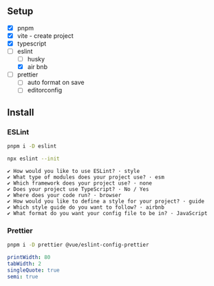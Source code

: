 ## Setup

- [x] pnpm
- [x] vite - create project
- [x] typescript
- [ ] eslint
  - [ ] husky
  - [x] air bnb
- [ ] prettier
  - [ ] auto format on save
  - [ ] editorconfig

## Install

### ESLint

```zsh
pnpm i -D eslint
```

```zsh
npx eslint --init
```

```terminal
✔ How would you like to use ESLint? · style
✔ What type of modules does your project use? · esm
✔ Which framework does your project use? · none
✔ Does your project use TypeScript? · No / Yes
✔ Where does your code run? · browser
✔ How would you like to define a style for your project? · guide
✔ Which style guide do you want to follow? · airbnb
✔ What format do you want your config file to be in? · JavaScript
```

### Prettier

```zsh
pnpm i -D prettier @vue/eslint-config-prettier
```

```.prettierrc.yml
printWidth: 80
tabWidth: 2
singleQuote: true
semi: true
```

